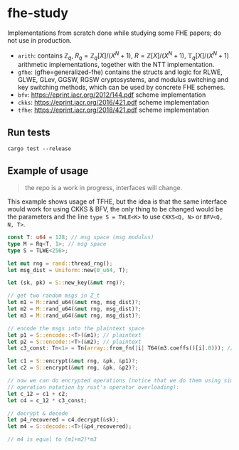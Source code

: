 # fhe-study
Implementations from scratch done while studying some FHE papers; do not use in production.

- `arith`: contains $\mathbb{Z}_q$, $R_q=\mathbb{Z}_q[X]/(X^N+1)$, $R=\mathbb{Z}[X]/(X^N+1)$, $\mathbb{T}_q[X]/(X^N +1)$ arithmetic implementations, together with the NTT implementation.
- `gfhe`: (gfhe=generalized-fhe) contains the structs and logic for RLWE, GLWE, GLev, GGSW, RGSW cryptosystems, and modulus switching and key switching methods, which can be used by concrete FHE schemes.
- `bfv`: https://eprint.iacr.org/2012/144.pdf scheme implementation
- `ckks`: https://eprint.iacr.org/2016/421.pdf scheme implementation
- `tfhe`: https://eprint.iacr.org/2018/421.pdf scheme implementation


## Run tests
`cargo test --release`

## Example of usage
> the repo is a work in progress, interfaces will change.

This example shows usage of TFHE, but the idea is that the same interface would
work for using CKKS & BFV, the only thing to be changed would be the parameters
and the line `type S = TWLE<K>` to use `CKKS<Q, N>` or `BFV<Q, N, T>`.

```rust
const T: u64 = 128; // msg space (msg modulus)
type M = Rq<T, 1>; // msg space
type S = TLWE<256>;

let mut rng = rand::thread_rng();
let msg_dist = Uniform::new(0_u64, T);

let (sk, pk) = S::new_key(&mut rng)?;

// get two random msgs in Z_t
let m1 = M::rand_u64(&mut rng, msg_dist)?;
let m2 = M::rand_u64(&mut rng, msg_dist)?;
let m3 = M::rand_u64(&mut rng, msg_dist)?;

// encode the msgs into the plaintext space
let p1 = S::encode::<T>(&m1); // plaintext
let p2 = S::encode::<T>(&m2); // plaintext
let c3_const: Tn<1> = Tn(array::from_fn(|i| T64(m3.coeffs()[i].0))); // encode it as constant

let c1 = S::encrypt(&mut rng, &pk, &p1)?;
let c2 = S::encrypt(&mut rng, &pk, &p2)?;

// now we can do encrypted operations (notice that we do them using simple
// operation notation by rust's operator overloading):
let c_12 = c1 + c2;
let c4 = c_12 * c3_const;

// decrypt & decode
let p4_recovered = c4.decrypt(&sk);
let m4 = S::decode::<T>(&p4_recovered);

// m4 is equal to (m1+m2)*m3
```
